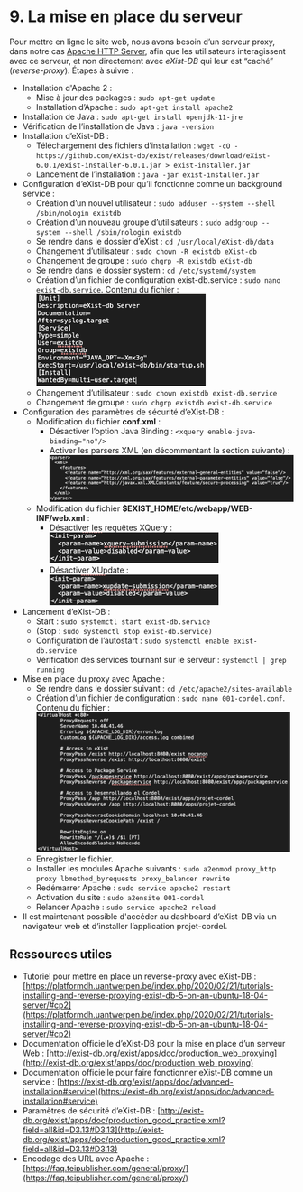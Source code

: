 # 9. La mise en place du serveur

Pour mettre en ligne le site web, nous avons besoin d’un serveur proxy, dans notre cas [Apache HTTP Server](https://httpd.apache.org/), afin que les utilisateurs interagissent avec ce serveur, et non directement avec *eXist-DB* qui leur est “caché” (*reverse-proxy*). Étapes à suivre :

- Installation d'Apache 2 :
  - Mise à jour des packages : `sudo apt-get update`
  - Installation d’Apache : `sudo apt-get install apache2`
- Installation de Java : `sudo apt-get install openjdk-11-jre`
- Vérification de l’installation de Java : `java -version`
- Installation d’eXist-DB :
  - Téléchargement des fichiers d’installation : `wget -cO - https://github.com/eXist-db/exist/releases/download/eXist-6.0.1/exist-installer-6.0.1.jar > exist-installer.jar`
  - Lancement de l’installation : `java -jar exist-installer.jar`
- Configuration d’eXist-DB pour qu’il fonctionne comme un background service :
  - Création d’un nouvel utilisateur : `sudo adduser --system --shell /sbin/nologin existdb`
  - Création d’un nouveau groupe d’utilisateurs : `sudo addgroup --system --shell /sbin/nologin existdb`
  - Se rendre dans le dossier d’eXist : `cd /usr/local/eXist-db/data`
  - Changement d’utilisateur : `sudo chown -R existdb eXist-db`
  - Changement de groupe : `sudo chgrp -R existdb eXist-db`
  - Se rendre dans le dossier system : `cd /etc/systemd/system`
  - Création d’un fichier de configuration exist-db.service : `sudo nano exist-db.service`. Contenu du fichier :
    <img src="images/08-Serveur-ExistService.png" width="300" alt="Configuration d'eXist-DB en tant que service"/>
  - Changement d’utilisateur : `sudo chown existdb exist-db.service`
  - Changement de groupe : `sudo chgrp existdb exist-db.service`
- Configuration des paramètres de sécurité d’eXist-DB :
  - Modification du fichier **conf.xml** :
    - Désactiver l’option Java Binding : `<xquery enable-java-binding="no"/>`
    - Activer les parsers XML (en décommentant la section suivante) :
      <img src="images/08-Serveur-XmlParser.png" width="500" alt="Activation des parsers XML"/>
  - Modification du fichier **$EXIST_HOME/etc/webapp/WEB-INF/web.xml** :
    - Désactiver les requêtes XQuery :
      <img src="images/08-Serveur-XquerySubmission.png" width="300" alt="Désactivation des requêtes xQuery"/>
    - Désactiver XUpdate :
      <img src="images/08-Serveur-XupdateStatements.png" width="300" alt="Désactivation de XUpdate"/>
- Lancement d’eXist-DB :
    - Start : `sudo systemctl start exist-db.service`
    - (Stop : `sudo systemctl stop exist-db.service)`
    - Configuration de l’autostart : `sudo systemctl enable exist-db.service`
    - Vérification des services tournant sur le serveur : `systemctl | grep running`
- Mise en place du proxy avec Apache :
    - Se rendre dans le dossier suivant : `cd /etc/apache2/sites-available`
    - Création d’un fichier de configuration : `sudo nano 001-cordel.conf`. Contenu du fichier :
      <img src="images/08-Serveur-ReverseProxy.png" width="450" alt="Configuration du proxy"/>
    - Enregistrer le fichier.
    - Installer les modules Apache suivants : `sudo a2enmod proxy_http proxy lbmethod_byrequests proxy_balancer rewrite`
    - Redémarrer Apache : `sudo service apache2 restart`
    - Activation du site : `sudo a2ensite 001-cordel`
    - Relancer Apache : `sudo service apache2 reload`
- Il est maintenant possible d'accéder au dashboard d’eXist-DB via un navigateur web et d’installer l’application projet-cordel.

## Ressources utiles
- Tutoriel pour mettre en place un reverse-proxy avec eXist-DB : [https://platformdh.uantwerpen.be/index.php/2020/02/21/tutorials-installing-and-reverse-proxying-exist-db-5-on-an-ubuntu-18-04-server/#cp2](https://platformdh.uantwerpen.be/index.php/2020/02/21/tutorials-installing-and-reverse-proxying-exist-db-5-on-an-ubuntu-18-04-server/#cp2)
- Documentation officielle d’eXist-DB pour la mise en place d’un serveur Web : [http://exist-db.org/exist/apps/doc/production_web_proxying](http://exist-db.org/exist/apps/doc/production_web_proxying)
- Documentation officielle pour faire fonctionner eXist-DB comme un service : [https://exist-db.org/exist/apps/doc/advanced-installation#service](https://exist-db.org/exist/apps/doc/advanced-installation#service) 
- Paramètres de sécurité d’eXist-DB : [http://exist-db.org/exist/apps/doc/production_good_practice.xml?field=all&id=D3.13#D3.13](http://exist-db.org/exist/apps/doc/production_good_practice.xml?field=all&id=D3.13#D3.13)
- Encodage des URL avec Apache : [https://faq.teipublisher.com/general/proxy/](https://faq.teipublisher.com/general/proxy/)




